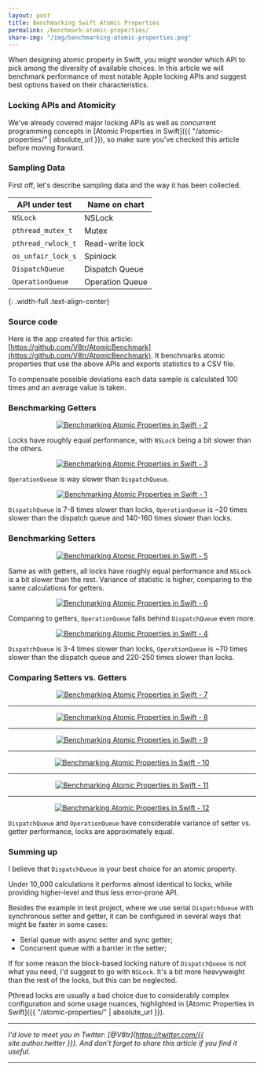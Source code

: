 ```yaml
---
layout: post
title: Benchmarking Swift Atomic Properties
permalink: /benchmark-atomic-properties/
share-img: "/img/benchmarking-atomic-properties.png"
---
```


When designing atomic property in Swift, you might wonder which API to pick among the diversity of available choices. In this article we will benchmark performance of most notable Apple locking APIs and suggest best options based on their characteristics.

### Locking APIs and Atomicity

We've already covered major locking APIs as well as concurrent programming concepts in [Atomic Properties in Swift]({{ "/atomic-properties/" | absolute_url }}), so make sure you've checked this article before moving forward.

### Sampling Data

First off, let's describe sampling data and the way it has been collected.

| API under test | Name on chart |
|----------|-------------|
| `NSLock` | NSLock |
| `pthread_mutex_t` | Mutex |
| `pthread_rwlock_t` | Read-write lock |
| `os_unfair_lock_s`| Spinlock |
| `DispatchQueue` | Dispatch Queue |
| `OperationQueue`| Operation Queue |
{: .width-full .text-align-center}

### Source code

Here is the app created for this article: [https://github.com/V8tr/AtomicBenchmark](https://github.com/V8tr/AtomicBenchmark). It benchmarks atomic properties that use the above APIs and exports statistics to a CSV file.

To compensate possible deviations each data sample is calculated 100 times and an average value is taken.

### Benchmarking Getters

<p align="center">
    <a href="{{ "img/benchmark-atomic-prop-2.png" | absolute_url }}">
        <img src="/img/benchmark-atomic-prop-2.png" alt="Benchmarking Atomic Properties in Swift - 2"/>
    </a>
</p>

Locks have roughly equal performance, with `NSLock` being a bit slower than the others.

<p align="center">
    <a href="{{ "img/benchmark-atomic-prop-3.png" | absolute_url }}">
        <img src="/img/benchmark-atomic-prop-3.png" alt="Benchmarking Atomic Properties in Swift - 3"/>
    </a>
</p>

`OperationQueue` is way slower than `DispatchQueue`.

<p align="center">
    <a href="{{ "img/benchmark-atomic-prop-1.png" | absolute_url }}">
        <img src="/img/benchmark-atomic-prop-1.png" alt="Benchmarking Atomic Properties in Swift - 1"/>
    </a>
</p>

`DispatchQueue` is 7-8 times slower than locks, `OperationQueue` is ~20 times slower than the dispatch queue and 140-160 times slower than locks.

### Benchmarking Setters

<p align="center">
    <a href="{{ "img/benchmark-atomic-prop-5.png" | absolute_url }}">
        <img src="/img/benchmark-atomic-prop-5.png" alt="Benchmarking Atomic Properties in Swift - 5"/>
    </a>
</p>

Same as with getters, all locks have roughly equal performance and `NSLock` is a bit slower than the rest. Variance of statistic is higher, comparing to the same calculations for getters.

<p align="center">
    <a href="{{ "img/benchmark-atomic-prop-6.png" | absolute_url }}">
        <img src="/img/benchmark-atomic-prop-6.png" alt="Benchmarking Atomic Properties in Swift - 6"/>
    </a>
</p>

Comparing to getters, `OperationQueue` falls behind `DispatchQueue` even more.

<p align="center">
    <a href="{{ "img/benchmark-atomic-prop-4.png" | absolute_url }}">
        <img src="/img/benchmark-atomic-prop-4.png" alt="Benchmarking Atomic Properties in Swift - 4"/>
    </a>
</p>

`DispatchQueue` is 3-4 times slower than locks, `OperationQueue` is ~70 times slower than the dispatch queue and 220-250 times slower than locks.

### Comparing Setters vs. Getters

<p align="center">
    <a href="{{ "img/benchmark-atomic-prop-7.png" | absolute_url }}">
        <img src="/img/benchmark-atomic-prop-7.png" alt="Benchmarking Atomic Properties in Swift - 7"/>
    </a>
</p>

---

<p align="center">
    <a href="{{ "img/benchmark-atomic-prop-8.png" | absolute_url }}">
        <img src="/img/benchmark-atomic-prop-8.png" alt="Benchmarking Atomic Properties in Swift - 8"/>
    </a>
</p>

---

<p align="center">
    <a href="{{ "img/benchmark-atomic-prop-9.png" | absolute_url }}">
        <img src="/img/benchmark-atomic-prop-9.png" alt="Benchmarking Atomic Properties in Swift - 9"/>
    </a>
</p>

---

<p align="center">
    <a href="{{ "img/benchmark-atomic-prop-10-cut.png" | absolute_url }}">
        <img src="/img/benchmark-atomic-prop-10.png" alt="Benchmarking Atomic Properties in Swift - 10"/>
    </a>
</p>

---

<p align="center">
    <a href="{{ "img/benchmark-atomic-prop-11.png" | absolute_url }}">
        <img src="/img/benchmark-atomic-prop-11.png" alt="Benchmarking Atomic Properties in Swift - 11"/>
    </a>
</p>

---

<p align="center">
    <a href="{{ "img/benchmark-atomic-prop-12.png" | absolute_url }}">
        <img src="/img/benchmark-atomic-prop-12.png" alt="Benchmarking Atomic Properties in Swift - 12"/>
    </a>
</p>

`DispatchQueue` and `OperationQueue` have considerable variance of setter vs. getter performance, locks are approximately equal.

### Summing up

I believe that `DispatchQueue` is your best choice for an atomic property.

Under 10_000 calculations it performs almost identical to locks, while providing higher-level and thus less error-prone API.

Besides the example in test project, where we use serial `DispatchQueue` with synchronous setter and getter, it can be configured in several ways that might be faster in some cases: 
- Serial queue with async setter and sync getter;
- Concurrent queue with a barrier in the setter;

If for some reason the block-based locking nature of `DispatchQueue` is not what you need, I'd suggest to go with `NSLock`. It's a bit more heavyweight than the rest of the locks, but this can be neglected.

Pthread locks are usually a bad choice due to considerably complex configuration and some usage nuances, highlighted in [Atomic Properties in Swift]({{ "/atomic-properties/" | absolute_url }}).

---

*I'd love to meet you in Twitter: [@V8tr](https://twitter.com/{{ site.author.twitter }}). And don't forget to share this article if you find it useful.*

---